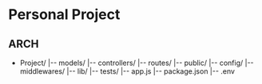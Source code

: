 # Personal Project

## ARCH

- Project/
  |-- models/
  |-- controllers/
  |-- routes/
  |-- public/
  |-- config/
  |-- middlewares/
  |-- lib/
  |-- tests/
  |-- app.js
  |-- package.json
  |-- .env
